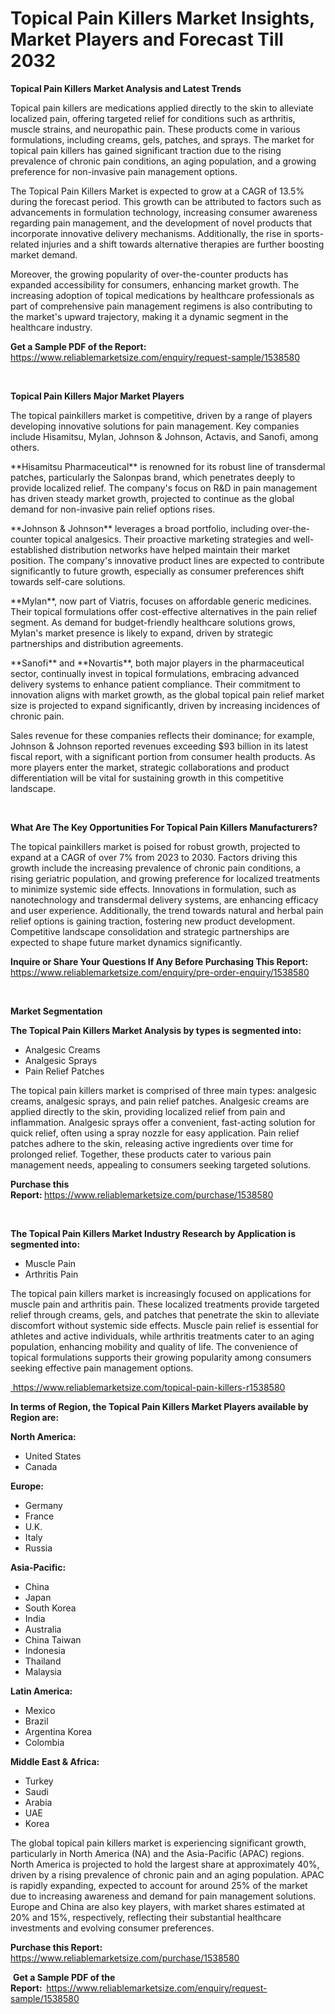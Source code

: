 <p><h1>Topical Pain Killers Market Insights, Market Players and Forecast Till 2032</h1></p><p><strong>Topical Pain Killers Market Analysis and Latest Trends</strong></p>
<p><p>Topical pain killers are medications applied directly to the skin to alleviate localized pain, offering targeted relief for conditions such as arthritis, muscle strains, and neuropathic pain. These products come in various formulations, including creams, gels, patches, and sprays. The market for topical pain killers has gained significant traction due to the rising prevalence of chronic pain conditions, an aging population, and a growing preference for non-invasive pain management options.</p><p>The Topical Pain Killers Market is expected to grow at a CAGR of 13.5% during the forecast period. This growth can be attributed to factors such as advancements in formulation technology, increasing consumer awareness regarding pain management, and the development of novel products that incorporate innovative delivery mechanisms. Additionally, the rise in sports-related injuries and a shift towards alternative therapies are further boosting market demand. </p><p>Moreover, the growing popularity of over-the-counter products has expanded accessibility for consumers, enhancing market growth. The increasing adoption of topical medications by healthcare professionals as part of comprehensive pain management regimens is also contributing to the market's upward trajectory, making it a dynamic segment in the healthcare industry.</p></p>
<p><strong>Get a Sample PDF of the Report:&nbsp;</strong> <a href="https://www.reliablemarketsize.com/enquiry/request-sample/1538580?utm_campaign=3024&utm_medium=2&utm_source=Github&utm_content=ia&utm_term=19042025&utm_id=topical-pain-killers">https://www.reliablemarketsize.com/enquiry/request-sample/1538580</a></p>
<p>&nbsp;</p>
<p><strong>Topical Pain Killers Major Market Players</strong></p>
<p><p>The topical painkillers market is competitive, driven by a range of players developing innovative solutions for pain management. Key companies include Hisamitsu, Mylan, Johnson & Johnson, Actavis, and Sanofi, among others.</p><p>**Hisamitsu Pharmaceutical** is renowned for its robust line of transdermal patches, particularly the Salonpas brand, which penetrates deeply to provide localized relief. The company's focus on R&D in pain management has driven steady market growth, projected to continue as the global demand for non-invasive pain relief options rises.</p><p>**Johnson & Johnson** leverages a broad portfolio, including over-the-counter topical analgesics. Their proactive marketing strategies and well-established distribution networks have helped maintain their market position. The company's innovative product lines are expected to contribute significantly to future growth, especially as consumer preferences shift towards self-care solutions.</p><p>**Mylan**, now part of Viatris, focuses on affordable generic medicines. Their topical formulations offer cost-effective alternatives in the pain relief segment. As demand for budget-friendly healthcare solutions grows, Mylan's market presence is likely to expand, driven by strategic partnerships and distribution agreements.</p><p>**Sanofi** and **Novartis**, both major players in the pharmaceutical sector, continually invest in topical formulations, embracing advanced delivery systems to enhance patient compliance. Their commitment to innovation aligns with market growth, as the global topical pain relief market size is projected to expand significantly, driven by increasing incidences of chronic pain.</p><p>Sales revenue for these companies reflects their dominance; for example, Johnson & Johnson reported revenues exceeding $93 billion in its latest fiscal report, with a significant portion from consumer health products. As more players enter the market, strategic collaborations and product differentiation will be vital for sustaining growth in this competitive landscape.</p></p>
<p>&nbsp;</p>
<p><strong>What Are The Key Opportunities For Topical Pain Killers Manufacturers?</strong></p>
<p><p>The topical painkillers market is poised for robust growth, projected to expand at a CAGR of over 7% from 2023 to 2030. Factors driving this growth include the increasing prevalence of chronic pain conditions, a rising geriatric population, and growing preference for localized treatments to minimize systemic side effects. Innovations in formulation, such as nanotechnology and transdermal delivery systems, are enhancing efficacy and user experience. Additionally, the trend towards natural and herbal pain relief options is gaining traction, fostering new product development. Competitive landscape consolidation and strategic partnerships are expected to shape future market dynamics significantly.</p></p>
<p><strong>Inquire or Share Your Questions If Any Before Purchasing This Report:</strong> <a href="https://www.reliablemarketsize.com/enquiry/pre-order-enquiry/1538580?utm_campaign=3024&utm_medium=2&utm_source=Github&utm_content=ia&utm_term=19042025&utm_id=topical-pain-killers">https://www.reliablemarketsize.com/enquiry/pre-order-enquiry/1538580</a></p>
<p>&nbsp;</p>
<p><strong>Market Segmentation</strong></p>
<p><strong>The Topical Pain Killers Market Analysis by types is segmented into:</strong></p>
<p><ul><li>Analgesic Creams</li><li>Analgesic Sprays</li><li>Pain Relief Patches</li></ul></p>
<p><p>The topical pain killers market is comprised of three main types: analgesic creams, analgesic sprays, and pain relief patches. Analgesic creams are applied directly to the skin, providing localized relief from pain and inflammation. Analgesic sprays offer a convenient, fast-acting solution for quick relief, often using a spray nozzle for easy application. Pain relief patches adhere to the skin, releasing active ingredients over time for prolonged relief. Together, these products cater to various pain management needs, appealing to consumers seeking targeted solutions.</p></p>
<p><strong>Purchase this Report:&nbsp;</strong><a href="https://www.reliablemarketsize.com/purchase/1538580?utm_campaign=3024&utm_medium=2&utm_source=Github&utm_content=ia&utm_term=19042025&utm_id=topical-pain-killers">https://www.reliablemarketsize.com/purchase/1538580</a></p>
<p>&nbsp;</p>
<p><strong>The Topical Pain Killers Market Industry Research by Application is segmented into:</strong></p>
<p><ul><li>Muscle Pain</li><li>Arthritis Pain</li></ul></p>
<p><p>The topical pain killers market is increasingly focused on applications for muscle pain and arthritis pain. These localized treatments provide targeted relief through creams, gels, and patches that penetrate the skin to alleviate discomfort without systemic side effects. Muscle pain relief is essential for athletes and active individuals, while arthritis treatments cater to an aging population, enhancing mobility and quality of life. The convenience of topical formulations supports their growing popularity among consumers seeking effective pain management options.</p></p>
<p><a href="https://www.reliablemarketsize.com/topical-pain-killers-r1538580?utm_campaign=3024&utm_medium=2&utm_source=Github&utm_content=ia&utm_term=19042025&utm_id=topical-pain-killers">&nbsp;https://www.reliablemarketsize.com/topical-pain-killers-r1538580</a></p>
<p><strong>In terms of Region, the Topical Pain Killers Market Players available by Region are:</strong></p>
<p>
    <p> <strong> North America: </strong>
        <ul>
            <li>United States</li>
            <li>Canada</li>
        </ul>
        </p> 
    <p> <strong> Europe: </strong>
        <ul>
            <li>Germany</li>
            <li>France</li>
            <li>U.K.</li>
            <li>Italy</li>
            <li>Russia</li>
        </ul>
        </p> 
    <p> <strong> Asia-Pacific: </strong>
        <ul>
            <li>China</li>
            <li>Japan</li>
            <li>South Korea</li>
            <li>India</li>
            <li>Australia</li>
            <li>China Taiwan</li>
            <li>Indonesia</li>
            <li>Thailand</li>
            <li>Malaysia</li>
        </ul>
        </p> 
    <p> <strong> Latin America: </strong>
        <ul>
            <li>Mexico</li>
            <li>Brazil</li>
            <li>Argentina Korea</li>
            <li>Colombia</li>
        </ul>
        </p> 
    <p> <strong> Middle East & Africa: </strong>
        <ul>
            <li>Turkey</li>
            <li>Saudi</li>
            <li>Arabia</li>
            <li>UAE</li>
            <li>Korea</li>
        </ul>
    </p>
    </p>
<p><p>The global topical pain killers market is experiencing significant growth, particularly in North America (NA) and the Asia-Pacific (APAC) regions. North America is projected to hold the largest share at approximately 40%, driven by a rising prevalence of chronic pain and an aging population. APAC is rapidly expanding, expected to account for around 25% of the market due to increasing awareness and demand for pain management solutions. Europe and China are also key players, with market shares estimated at 20% and 15%, respectively, reflecting their substantial healthcare investments and evolving consumer preferences.</p></p>
<p><strong>Purchase this Report: </strong><a href="https://www.reliablemarketsize.com/purchase/1538580?utm_campaign=3024&utm_medium=2&utm_source=Github&utm_content=ia&utm_term=19042025&utm_id=topical-pain-killers">https://www.reliablemarketsize.com/purchase/1538580</a></p>
<p>&nbsp;<strong>Get a Sample PDF of the Report:&nbsp;&nbsp;</strong><a href="https://www.reliablemarketsize.com/enquiry/request-sample/1538580?utm_campaign=3024&utm_medium=2&utm_source=Github&utm_content=ia&utm_term=19042025&utm_id=topical-pain-killers">https://www.reliablemarketsize.com/enquiry/request-sample/1538580</a></p>
<p><strong></strong></p>
<p><p></p><p></p><p></p></p>